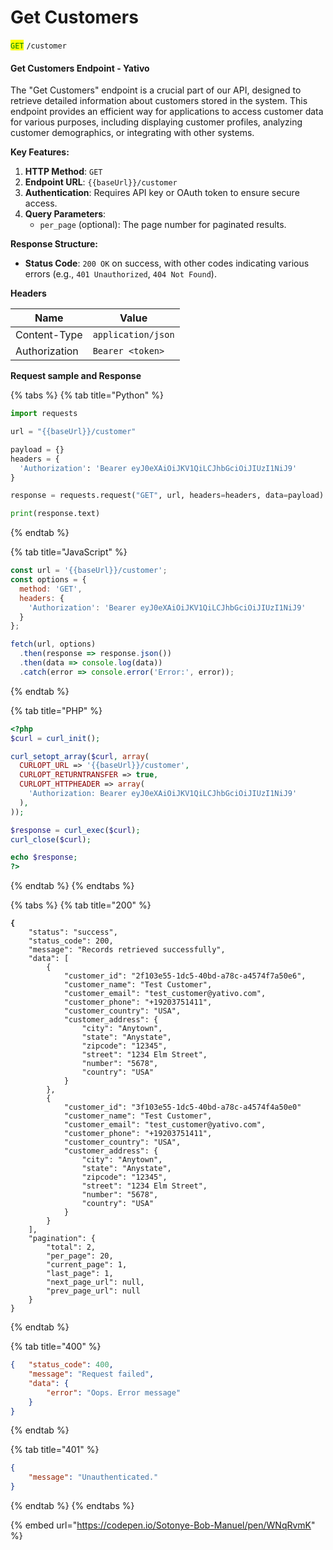 # Get Customers

<mark style="color:green;">`GET`</mark> `/customer`

#### Get Customers Endpoint - Yativo

The "Get Customers" endpoint is a crucial part of our API, designed to retrieve detailed information about customers stored in the system. This endpoint provides an efficient way for applications to access customer data for various purposes, including displaying customer profiles, analyzing customer demographics, or integrating with other systems.

**Key Features:**

1. **HTTP Method**: `GET`
2. **Endpoint URL**: `{{baseUrl}}/customer`
3. **Authentication**: Requires API key or OAuth token to ensure secure access.
4. **Query Parameters**:
   * `per_page` (optional): The page number for paginated results.

**Response Structure:**

* **Status Code**: `200 OK` on success, with other codes indicating various errors (e.g., `401 Unauthorized`, `404 Not Found`).

**Headers**

| Name          | Value              |
| ------------- | ------------------ |
| Content-Type  | `application/json` |
| Authorization | `Bearer <token>`   |

**Request sample and Response**

{% tabs %}
{% tab title="Python" %}
```python
import requests

url = "{{baseUrl}}/customer"

payload = {}
headers = {
  'Authorization': 'Bearer eyJ0eXAiOiJKV1QiLCJhbGciOiJIUzI1NiJ9'
}

response = requests.request("GET", url, headers=headers, data=payload)

print(response.text)

```
{% endtab %}

{% tab title="JavaScript" %}
```javascript
const url = '{{baseUrl}}/customer';
const options = {
  method: 'GET',
  headers: {
    'Authorization': 'Bearer eyJ0eXAiOiJKV1QiLCJhbGciOiJIUzI1NiJ9'
  }
};

fetch(url, options)
  .then(response => response.json())
  .then(data => console.log(data))
  .catch(error => console.error('Error:', error));

```
{% endtab %}

{% tab title="PHP" %}
```php
<?php
$curl = curl_init();

curl_setopt_array($curl, array(
  CURLOPT_URL => '{{baseUrl}}/customer',
  CURLOPT_RETURNTRANSFER => true,
  CURLOPT_HTTPHEADER => array(
    'Authorization: Bearer eyJ0eXAiOiJKV1QiLCJhbGciOiJIUzI1NiJ9'
  ),
));

$response = curl_exec($curl);
curl_close($curl);

echo $response;
?>

```
{% endtab %}
{% endtabs %}



{% tabs %}
{% tab title="200" %}
<pre class="language-json" data-title="Success response" data-line-numbers><code class="lang-json"><strong>{
</strong>    "status": "success",
    "status_code": 200,
    "message": "Records retrieved successfully",
    "data": [
        {
            "customer_id": "2f103e55-1dc5-40bd-a78c-a4574f7a50e6",
            "customer_name": "Test Customer",
            "customer_email": "test_customer@yativo.com",
            "customer_phone": "+19203751411",
            "customer_country": "USA",
            "customer_address": {
                "city": "Anytown",
                "state": "Anystate",
                "zipcode": "12345",
                "street": "1234 Elm Street",
                "number": "5678",
                "country": "USA"
            }
        },
        {
            "customer_id": "3f103e55-1dc5-40bd-a78c-a4574f4a50e0"
            "customer_name": "Test Customer",
            "customer_email": "test_customer@yativo.com",
            "customer_phone": "+19203751411",
            "customer_country": "USA",
            "customer_address": {
                "city": "Anytown",
                "state": "Anystate",
                "zipcode": "12345",
                "street": "1234 Elm Street",
                "number": "5678",
                "country": "USA"
            }
        }
    ],
    "pagination": {
        "total": 2,
        "per_page": 20,
        "current_page": 1,
        "last_page": 1,
        "next_page_url": null,
        "prev_page_url": null
    }
}
</code></pre>
{% endtab %}

{% tab title="400" %}
```json
{   "status_code": 400,
    "message": "Request failed",
    "data": {
        "error": "Oops. Error message"
    }
}
```
{% endtab %}

{% tab title="401" %}
```json
{
    "message": "Unauthenticated."
}
```
{% endtab %}
{% endtabs %}



{% embed url="https://codepen.io/Sotonye-Bob-Manuel/pen/WNqRvmK" %}
